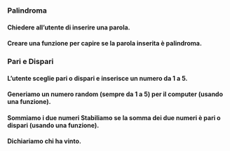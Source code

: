 ### Palindroma
#### Chiedere all’utente di inserire una parola.
#### Creare una funzione per capire se la parola inserita è palindroma. 

### Pari e Dispari
#### L’utente sceglie pari o dispari e inserisce un numero da 1 a 5.
#### Generiamo un numero random (sempre da 1 a 5) per il computer (usando una funzione).
#### Sommiamo i due numeri Stabiliamo se la somma dei due numeri è pari o dispari (usando una funzione).
#### Dichiariamo chi ha vinto.
